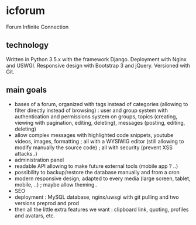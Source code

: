 # icforum
Forum Infinite Connection

## technology
Written in Python 3.5.x with the framework Django.
Deployment with Nginx and USWGI.
Responsive design with Bootstrap 3 and jQuery.
Versioned with Git.

## main goals
 * bases of a forum, organized with tags instead of categories (allowing to filter directly instead of browsing) : user and group system with authentication and permissions system on groups, topics (creating, viewing with pagination, editing, deleting), messages (posting, editing, deleting)
 * allow complex messages with highlighted code snippets, youtube videos, images, formatting ; all with a WYSIWIG editor (still allowing to modify manually the source code) ; all with security (prevent XSS attacks..)
 * administration panel
 * readable API allowing to make future external tools (mobile app ? ..)
 * possibility to backup/restore the database manually and from a cron
 * modern responsive design, adapted to every media (large screen, tablet, mobile, ..) ; maybe allow theming..
 * SEO
 * deployment : MySQL database, nginx/uwsgi with git pulling and two versions preprod and prod
 * then all the little extra features we want : clipboard link, quoting, profiles and avatars, etc.
